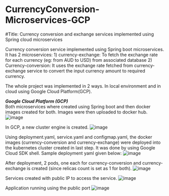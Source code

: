 # CurrencyConversion-Microservices-GCP
#Title: Currency conversion and exchange services implemented using Spring cloud microservices

Currency conversion service implemented using Spring boot microservices. It has 2 microservices:
       1) currency-exchange: To fetch the exchange rate for each currency (eg: from AUD to USD) from associated database
       2) Currency-conversion: It uses the exchange rate fetched from currency-exchange service to convert the input currency amount to required currency.
       

 
 The whole project was implemented in 2 ways. In local environment and in cloud using Google Cloud Platform(GCP).
 

<b><i>Google Cloud Platform (GCP)</i></b>  <br/>
       Both microservices where created using Spring boot and then docker images created for both. Images were then uploaded to docker hub.
      ![image](https://user-images.githubusercontent.com/68453981/136789202-256cbfe1-227a-45de-9be3-8c7f58ffa5c9.png)
      
      
      
      
In GCP, a new cluster engine is created.
      ![image](https://user-images.githubusercontent.com/68453981/136789524-4c74878f-aa3d-4165-83a4-43b2adce69d7.png)
      
      
      
      
      
      
Using deployment.yaml, service.yaml and configmap.yaml, the docker images (currency-conversion and currency-exchange) were deployed 
      into the kubernetes cluster created in last step. It was done by using Google Cloud SDK shell. Sample deployment yaml given below:
      ![image](https://user-images.githubusercontent.com/68453981/136790006-19e7b0d2-e9d7-4505-953c-d04427bf81ce.png)
      
      
      
      
      
After deployment, 2 pods, one each for currency-conversion and currency-exchange is created (since relicas count is set as 1 for both).
      ![image](https://user-images.githubusercontent.com/68453981/136791006-bc2344fd-c5e0-4e21-838c-c18670287b36.png)
      
Services created with public IP to access the service.
      ![image](https://user-images.githubusercontent.com/68453981/136790590-f5fe7107-a614-4848-8d99-6c0397926893.png)

Application running using the public port
![image](https://user-images.githubusercontent.com/68453981/136792238-124e6da8-1ab2-4304-8ac5-b9ff5ddd992c.png)
      
       
